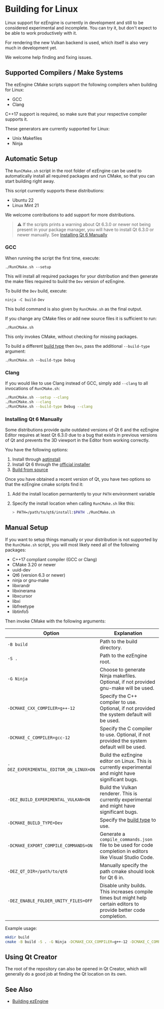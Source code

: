 # Building for Linux

Linux support for ezEngine is currently in development and still to be considered experimental and incomplete. You can try it, but don't expect to be able to work productively with it.

For rendering the new Vulkan backend is used, which itself is also very much in development yet.

We welcome help finding and fixing issues.

## Supported Compilers / Make Systems

The ezEngine CMake scripts support the following compilers when building for Linux:

* GCC
* Clang

C++17 support is required, so make sure that your respective compiler supports it.

These generators are currently supported for Linux:

* Unix Makefiles
* Ninja

## Automatic Setup

The `RunCMake.sh` script in the root folder of ezEngine can be used to automatically install all required packages and run CMake, so that you can start building right away.

This script currently supports these distributions:

* Ubuntu 22
* Linux Mint 21

We welcome contributions to add support for more distributions.

> :warning: If the scripts prints a warning about Qt 6.3.0 or newer not being present in your package manager, you will have to install Qt 6.3.0 or newer manually. See [Installing Qt 6 Manually](#installing-qt-6-manually)

### GCC

When running the script the first time, execute:

`./RunCMake.sh --setup`

This will install all required packages for your distribution and then generate the make files required to build the `Dev` version of ezEngine.

To build the `Dev` build, execute:

`ninja -C build-Dev`

This build command is also given by `RunCMake.sh` as the final output.

If you change any CMake files or add new source files it is sufficient to run:

`./RunCMake.sh`

This only invokes CMake, without checking for missing packages.

To build a different [build type](building-ez.md#build-types) then `Dev`, pass the additional `--build-type` argument:

`./RunCMake.sh --build-type Debug`

### Clang

If you would like to use Clang instead of GCC, simply add `--clang` to all invocations of `RunCMake.sh`:

```bash
./RunCMake.sh --setup --clang
./RunCMake.sh --clang
./RunCMake.sh --build-type Debug --clang
```

### Installing Qt 6 Manually

Some distributions provide quite outdated versions of Qt 6 and the ezEngine Editor requires at least Qt 6.3.0 due to a bug that exists in previous versions of Qt and prevents the 3D viewport in the Editor from working correctly.

You have the following options:

  1. Install through [aqtinstall](https://github.com/miurahr/aqtinstall)
  2. Install Qt 6 through the [official installer](https://doc.qt.io/qt-6/get-and-install-qt.html#using-qt-online-installer)
  3. [Build from source](https://doc.qt.io/qt-6/linux-building.html)

 Once you have obtained a recent version of Qt, you have two options so that the ezEngine cmake scripts find it:

 1) Add the install location permantently to your `PATH` environment variable
 2) Specify the install location when calling `RunCMake.sh` like this:

    ```bash
    > PATH=/path/to/qt6/install:$PATH ./RunCMake.sh
    ```

## Manual Setup

If you want to setup things manually or your distribution is not supported by the `RunCMake.sh` script, you will most likely need all of the following packages:

* C++17 compliant compiler (GCC or Clang)
* CMake 3.20 or newer
* uuid-dev
* Qt6 (version 6.3 or newer)
* ninja or gnu-make
* libxrandr
* libxinerama
* libxcursor
* libxi
* libfreetype
* libtinfo5

Then invoke CMake with the following arguments:

| Option                                 | Explanation                                                                                                |
| -------------------------------------- | ---------------------------------------------------------------------------------------------------------- |
| `-B build`                             | Path to the build directory.                                                                               |
| `-S .`                                 | Path to the ezEngine root.                                                                                 |
| `-G Ninja`                             | Choose to generate Ninja makefiles. Optional, if not provided gnu-make will be used.                       |
| `-DCMAKE_CXX_COMPILER=g++-12`          | Specify the C++ compiler to use. Optional, if not provided the system default will be used.                |
| `-DCMAKE_C_COMPILER=gcc-12`            | Specify the C compiler to use. Optional, if not provided the system default will be used.                  |
| `-DEZ_EXPERIMENTAL_EDITOR_ON_LINUX=ON` | Build the ezEngine editor on Linux. This is currently experimental and might have significant bugs.        |
| `-DEZ_BUILD_EXPERIMENTAL_VULKAN=ON`    | Build the Vulkan renderer. This is currently experimental and might have significant bugs.                 |
| `-DCMAKE_BUILD_TYPE=Dev`               | Specify the [build type](building-ez.md#build-types) to use.                                               |
| `-DCMAKE_EXPORT_COMPILE_COMMANDS=ON`   | Generate a `compile_commands.json` file to be used for code completion in editors like Visual Studio Code. |
| `-DEZ_QT_DIR=/path/to/qt6` | Manually specify the path cmake should look for Qt 6 in. |
| `-DEZ_ENABLE_FOLDER_UNITY_FILES=OFF` | Disable unity builds. This increases compile times but might help certain editors to provide better code completion. |

Example usage:

```bash
mkdir build
cmake -B build -S . -G Ninja -DCMAKE_CXX_COMPILER=g++-12 -DCMAKE_C_COMPILER=gcc-12 -DEZ_EXPERIMENTAL_EDITOR_ON_LINUX=ON -DEZ_BUILD_EXPERIMENTAL_VULKAN=ON -DCMAKE_BUILD_TYPE=Dev -DCMAKE_EXPORT_COMPILE_COMMANDS=ON
```

## Using Qt Creator

The root of the repository can also be opened in Qt Creator, which will generally do a good job at finding the Qt location on its own.

<!-- TODO: should add something about building and setting the precompiled binaries.
See https://github.com/ezEngine/ezEngine/pull/1152
 -->

## See Also

* [Building ezEngine](building-ez.md)
